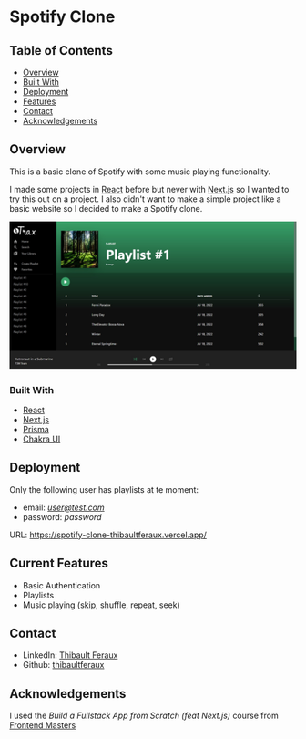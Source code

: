 # Spotify Clone

## Table of Contents

-   [Overview](#overview)
-   [Built With](#built-with)
-   [Deployment](#deployment)
-   [Features](#features)
-   [Contact](#contact)
-   [Acknowledgements](#acknowledgements)

## Overview

This is a basic clone of Spotify with some music playing functionality.

I made some projects in [React](https://reactjs.org/) before but never with [Next.js](https://nextjs.org/) so I wanted to try this out on a project. I also didn't want to make a simple project like a basic website so I decided to make a Spotify clone.

![Playlist screenshot](./assets/screenshot-playlist.jpg?raw=true "Playlist screenshot")

### Built With

-   [React](https://reactjs.org/)
-   [Next.js](https://nextjs.org/)
-   [Prisma](https://www.prisma.io/)
-   [Chakra UI](https://chakra-ui.com/)

## Deployment

Only the following user has playlists at te moment:

-   email: *user@test.com*
-   password: _password_

URL: https://spotify-clone-thibaultferaux.vercel.app/

## Current Features

-   Basic Authentication
-   Playlists
-   Music playing (skip, shuffle, repeat, seek)

## Contact

-   LinkedIn: [Thibault Feraux](https://www.linkedin.com/in/thibaultferaux/)
-   Github: [thibaultferaux](https://github.com/thibaultferaux)

## Acknowledgements

I used the _Build a Fullstack App from Scratch (feat Next.js)_ course from [Frontend Masters](https://frontendmasters.com/)
